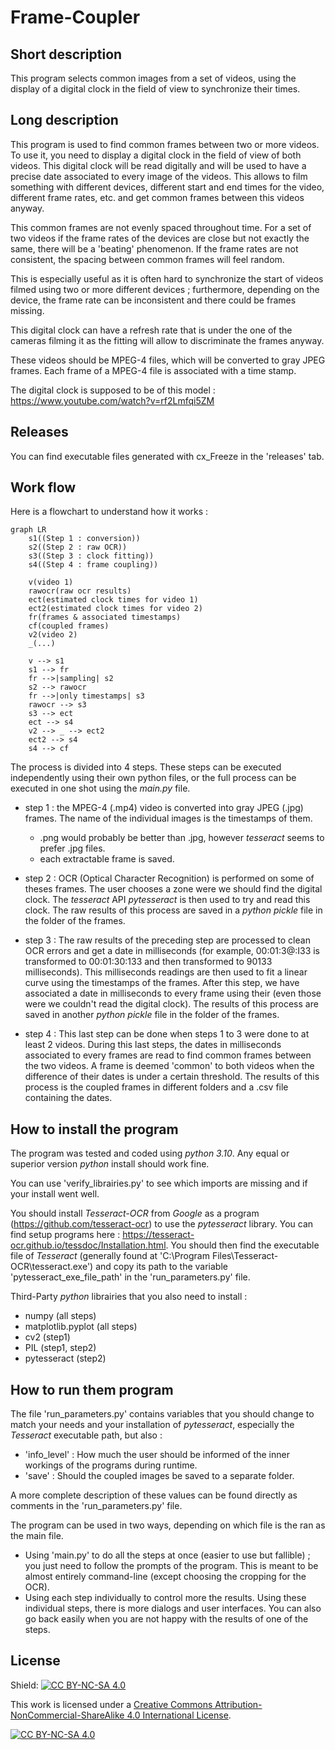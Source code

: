 # Frame-Coupler

## Short description

This program selects common images from a set of videos, using the display of a digital clock in the field of view to synchronize their times.

## Long description

This program is used to find common frames between two or more videos. To use it, you need to display a digital clock in the field of view of both videos. This digital clock will be read digitally and will be used to have a precise date associated to every image of the videos. This allows to film something with different devices, different start and end times for the video, different frame rates, etc. and get common frames between this videos anyway.

This common frames are not evenly spaced throughout time. For a set of two videos if the frame rates of the devices are close but not exactly the same, there will be a 'beating' phenomenon. If the frame rates are not consistent, the spacing between common frames will feel random.

This is especially useful as it is often hard to synchronize the start of videos filmed using two or more different devices ; furthermore, depending on the device, the frame rate can be inconsistent and there could be frames missing. 

This digital clock can have a refresh rate that is under the one of the cameras filming it as the fitting will allow to discriminate the frames anyway.

These videos should be MPEG-4 files, which will be converted to gray JPEG frames. Each frame of a MPEG-4 file is associated with a time stamp.

The digital clock is supposed to be of this model : https://www.youtube.com/watch?v=rf2Lmfqi5ZM

## Releases

You can find executable files generated with cx_Freeze in the 'releases' tab.

## Work flow

Here is a flowchart to understand how it works :

```mermaid
graph LR
	s1((Step 1 : conversion))
	s2((Step 2 : raw OCR))
	s3((Step 3 : clock fitting))
	s4((Step 4 : frame coupling))
	
	v(video 1)
	rawocr(raw ocr results)
	ect(estimated clock times for video 1)
	ect2(estimated clock times for video 2)
	fr(frames & associated timestamps)
	cf(coupled frames)
	v2(video 2)
	_(...)
	
	v --> s1
	s1 --> fr
	fr -->|sampling| s2
	s2 --> rawocr
	fr -->|only timestamps| s3
	rawocr --> s3
	s3 --> ect
	ect --> s4
	v2 --> _ --> ect2
	ect2 --> s4
	s4 --> cf
```

The process is divided into 4 steps. These steps can be executed independently using their own python files, or the full process can be executed in one shot using the _main.py_ file.

- step 1 : the MPEG-4 (.mp4) video is converted into gray JPEG (.jpg) frames. The name of the individual images is the timestamps of them.
  - .png would probably be better than .jpg, however _tesseract_ seems to prefer .jpg files.
  - each extractable frame is saved.
  
- step 2 : OCR (Optical Character Recognition) is performed on some of theses frames. The user chooses a zone were we should find the digital clock. The _tesseract_ API _pytesseract_ is then used to try and read this clock. The raw results of this process are saved in a _python pickle_ file in the folder of the frames.
- step 3 : The raw results of the preceding step are processed to clean OCR errors and get a date in milliseconds (for example, 00:01:3@:I33 is transformed to 00:01:30:133 and then transformed to 90133 milliseconds). This milliseconds readings are then used to fit a linear curve using the timestamps of the frames. After this step, we have associated a date in milliseconds to every frame using their (even those were we couldn't read the digital clock). The results of this process are saved in another _python pickle_ file in the folder of the frames.
- step 4 : This last step can be done when steps 1 to 3 were done to at least 2 videos. During this last steps, the dates in milliseconds associated to every frames are read to find common frames between the two videos. A frame is deemed 'common' to both videos when the difference of their dates is under a certain threshold. The results of this process is the coupled frames in different folders and a .csv file containing the dates.

## How to install the program

The program was tested and coded using _python 3.10_. Any equal or superior version _python_ install should work fine.

You can use 'verify_librairies.py' to see which imports are missing and if your install went well.

You should install _Tesseract-OCR_ from _Google_ as a program (https://github.com/tesseract-ocr) to use the _pytesseract_ library. You can find setup programs here : https://tesseract-ocr.github.io/tessdoc/Installation.html. You should then find the executable file of _Tesseract_ (generally found at 'C:\Program Files\Tesseract-OCR\tesseract.exe') and copy its path to the variable 'pytesseract_exe_file_path' in the 'run_parameters.py' file.

Third-Party _python_ librairies that you also need to install : 

- numpy (all steps)
- matplotlib.pyplot (all steps)
- cv2 (step1)
- PIL (step1, step2)
- pytesseract (step2)

## How to run them program

The file 'run_parameters.py' contains variables that you should change to match your needs and your installation of _pytesseract_, especially the _Tesseract_ executable path, but also :

- 'info_level' : How much the user should be informed of the inner workings of the programs during runtime.
- 'save' : Should the coupled images be saved to a separate folder.

A more complete description of these values can be found directly as comments in the 'run_parameters.py' file.

The program can be used in two ways, depending on which file is the ran as the main file.

- Using 'main.py' to do all the steps at once (easier to use but fallible) ; you just need to follow the prompts of the program. This is meant to be almost entirely command-line (except choosing the cropping for the OCR).
- Using each step individually to control more the results. Using these individual steps, there is more dialogs and user interfaces. You can also go back easily when you are not happy with the results of one of the steps.

## License

Shield: [![CC BY-NC-SA 4.0][cc-by-nc-sa-shield]][cc-by-nc-sa]

This work is licensed under a
[Creative Commons Attribution-NonCommercial-ShareAlike 4.0 International License][cc-by-nc-sa].

[![CC BY-NC-SA 4.0][cc-by-nc-sa-image]][cc-by-nc-sa]

[cc-by-nc-sa]: http://creativecommons.org/licenses/by-nc-sa/4.0/
[cc-by-nc-sa-image]: https://licensebuttons.net/l/by-nc-sa/4.0/88x31.png
[cc-by-nc-sa-shield]: https://img.shields.io/badge/License-CC%20BY--NC--SA%204.0-lightgrey.svg
